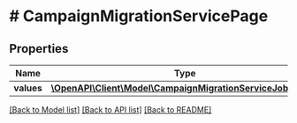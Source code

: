 # # CampaignMigrationServicePage

## Properties

Name | Type | Description | Notes
------------ | ------------- | ------------- | -------------
**values** | [**\OpenAPI\Client\Model\CampaignMigrationServiceJobValue[]**](CampaignMigrationServiceJobValue.md) |  | [optional]

[[Back to Model list]](../../README.md#models) [[Back to API list]](../../README.md#endpoints) [[Back to README]](../../README.md)
